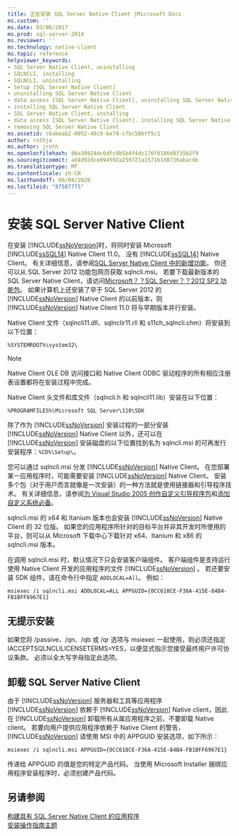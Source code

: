 ```yaml
---
title: 正在安装 SQL Server Native Client |Microsoft Docs
ms.custom: ''
ms.date: 03/06/2017
ms.prod: sql-server-2014
ms.reviewer: ''
ms.technology: native-client
ms.topic: reference
helpviewer_keywords:
- SQL Server Native Client, uninstalling
- SQLNCLI, installing
- SQLNCLI, uninstalling
- Setup [SQL Server Native Client]
- uninstalling SQL Server Native Client
- data access [SQL Server Native Client], uninstalling SQL Server Native Client
- installing SQL Server Native Client
- SQL Server Native Client, installing
- data access [SQL Server Native Client], installing SQL Server Native Client
- removing SQL Server Native Client
ms.assetid: c6abeab2-0052-49c9-be79-cfbc50bff5c1
author: rothja
ms.author: jroth
ms.openlocfilehash: 86a30924dc6dfc0b5b4f4dc176f0186d8f35b2f9
ms.sourcegitcommit: ad4d92dce894592a259721a1571b1d8736abacdb
ms.translationtype: MT
ms.contentlocale: zh-CN
ms.lasthandoff: 08/04/2020
ms.locfileid: "87587775"
---
```

# <a name="installing-sql-server-native-client"></a>安装 SQL Server Native Client
  在安装 [!INCLUDE[ssNoVersion](../../../includes/ssnoversion-md.md)]时，将同时安装 Microsoft [!INCLUDE[ssSQL14](../../../includes/sssql14-md.md)] Native Client 11.0。 没有 [!INCLUDE[ssSQL14](../../../includes/sssql14-md.md)] Native Client。 有关详细信息，请参阅[SQL Server Native Client 中的新增功能](../sql-server-native-client.md)。 你还可以从 SQL Server 2012 功能包网页获取 sqlncli.msi。 若要下载最新版本的 SQL Server Native Client，请访问[Microsoft？？SQL Server？？2012 SP2 功能包](https://www.microsoft.com/download/details.aspx?id=43339)。 如果计算机上还安装了早于 SQL Server 2012 的 [!INCLUDE[ssNoVersion](../../../includes/ssnoversion-md.md)] Native Client 的以前版本，则 [!INCLUDE[ssNoVersion](../../../includes/ssnoversion-md.md)] Native Client 11.0 将与早期版本并行安装。  
  
  Native Client 文件（sqlncli11.dll、sqlnclir11.rll 和 s11ch_sqlncli.chm）将安装到以下位置：  
  
 `%SYSTEMROOT%\system32\`  
  
> [!NOTE]  
>   Native Client OLE DB 访问接口和  Native Client ODBC 驱动程序的所有相应注册表设置都将在安装过程中完成。  
  
  Native Client 头文件和库文件（sqlncli.h 和 sqlncli11.lib）安装在以下位置：  
  
 `%PROGRAMFILES%\Microsoft SQL Server\110\SDK`  
  
 除了作为 [!INCLUDE[ssNoVersion](../../../includes/ssnoversion-md.md)] 安装过程的一部分安装 [!INCLUDE[ssNoVersion](../../../includes/ssnoversion-md.md)] Native Client 以外，还可以在 [!INCLUDE[ssNoVersion](../../../includes/ssnoversion-md.md)] 安装磁盘的以下位置找到名为 sqlncli.msi 的可再发行安装程序：`%CD%\Setup\`。  
  
 您可以通过 sqlncli.msi 分发 [!INCLUDE[ssNoVersion](../../../includes/ssnoversion-md.md)] Native Client。 在您部署某一应用程序时，可能需要安装 [!INCLUDE[ssNoVersion](../../../includes/ssnoversion-md.md)] Native Client。 安装多个包（对于用户而言就像是一次安装）的一种方法就是使用链接器和引导程序技术。 有关详细信息，请参阅[为 Visual Studio 2005 创作自定义引导程序包](https://go.microsoft.com/fwlink/?LinkId=115667)和[添加自定义系统必备](https://go.microsoft.com/fwlink/?LinkId=115668)。  
  
 sqlncli.msi 的 x64 和 Itanium 版本也会安装 [!INCLUDE[ssNoVersion](../../../includes/ssnoversion-md.md)] Native Client 的 32 位版。 如果您的应用程序所针对的目标平台并非其开发时所使用的平台，则可以从 Microsoft 下载中心下载针对 x64、Itanium 和 x86 的 sqlncli.msi 版本。  
  
 在调用 sqlncli.msi 时，默认情况下只会安装客户端组件。 客户端组件是支持运行使用 Native Client 开发的应用程序的文件 [!INCLUDE[ssNoVersion](../../../includes/ssnoversion-md.md)] 。 若还要安装 SDK 组件，请在命令行中指定 `ADDLOCAL=All`。 例如：  
  
 `msiexec /i sqlncli.msi ADDLOCAL=ALL APPGUID={0CC618CE-F36A-415E-84B4-FB1BFF6967E1}`  
  
## <a name="silent-install"></a>无提示安装  
 如果您将 /passive、/qn、/qb 或 /qr 选项与 msiexec 一起使用，则必须还指定 IACCEPTSQLNCLILICENSETERMS=YES，以便显式指示您接受最终用户许可协议条款。 必须以全大写字母指定此选项。  
  
## <a name="uninstalling-sql-server-native-client"></a>卸载 SQL Server Native Client  
 由于 [!INCLUDE[ssNoVersion](../../../includes/ssnoversion-md.md)] 服务器和工具等应用程序 [!INCLUDE[ssNoVersion](../../../includes/ssnoversion-md.md)] 依赖于 [!INCLUDE[ssNoVersion](../../../includes/ssnoversion-md.md)] Native client，因此在 [!INCLUDE[ssNoVersion](../../../includes/ssnoversion-md.md)] 卸载所有从属应用程序之前，不要卸载 Native client。 若要向用户提供应用程序依赖于 Native Client 的警告， [!INCLUDE[ssNoVersion](../../../includes/ssnoversion-md.md)] 请使用 MSI 中的 APPGUID 安装选项，如下所示：  
  
 `msiexec /i sqlncli.msi APPGUID={0CC618CE-F36A-415E-84B4-FB1BFF6967E1}`  
  
 传递给 APPGUID 的值是您的特定产品代码。 当使用 Microsoft Installer 捆绑应用程序安装程序时，必须创建产品代码。  
  
## <a name="see-also"></a>另请参阅  
 [构建具有 SQL Server Native Client 的应用程序](installing-sql-server-native-client.md)   
 [安装操作指南主题](../../../sql-server/install/installation-how-to-topics.md)  
  
  
